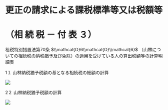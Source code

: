 # 更正の請求による課税標準等又は税額等

# （相 続 税 － 付 表 ３）

租税特別措置法第70条 $\\mathcal{O}6\\mathcal{O}\\mathcal{6}$ （山林についての相続税の納税猶予及び免除）の適用を受けている人の算出税額等の計算明細表

1１ 山林納税猶予税額の基となる相続税の総額の計算

![](https://www.nta.go.jp/tmp/0ab43f6b-f00c-487f-bd98-b4bbaa307b8c/images/feb62c2ff00e1d5db63c24bcf8b92d7290ea2701d8cb8746eac2ef6fb689109c.jpg)

2２ 山林納税猶予税額の計算

![](https://www.nta.go.jp/tmp/0ab43f6b-f00c-487f-bd98-b4bbaa307b8c/images/999c92ff559fa05fa7dced796c53630b3bafd620dfbd6743adbc2191b9d1d937.jpg)